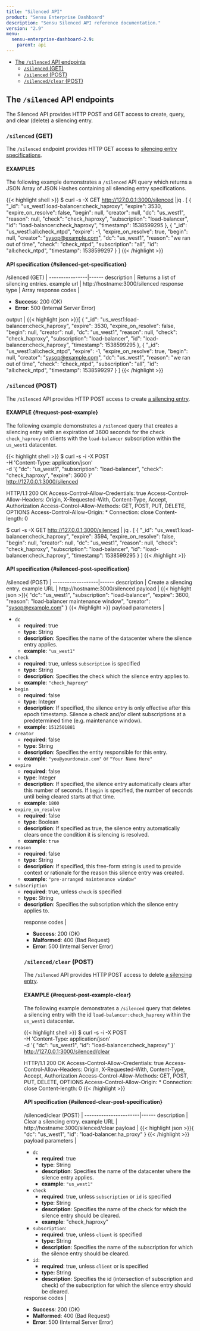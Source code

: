 ```yaml
---
title: "Silenced API"
product: "Sensu Enterprise Dashboard"
description: "Sensu Silenced API reference documentation."
version: "2.9"
menu:
  sensu-enterprise-dashboard-2.9:
    parent: api
---
```


- [The `/silenced` API endpoints](#the-silenced-api-endpoints)
  - [`/silenced` (GET)](#silenced-get)
  - [`/silenced` (POST)](#silenced-post)
  - [`/silenced/clear` (POST)](#silenced-clear-post)

## The `/silenced` API endpoints

The Silenced API provides HTTP POST and GET access to create, query, and
clear (delete) a silencing entry.

### `/silenced` (GET)

The `/silenced` endpoint provides HTTP GET access to [silencing entry specifications][1].

#### EXAMPLES

The following example demonstrates a `/silenced` API query which returns a JSON
Array of JSON Hashes containing all silencing entry specifications.

{{< highlight shell >}}
$ curl -s -X GET http://127.0.0.1:3000/silenced |jq .
[
  {
    "_id": "us_west1:load-balancer:check_haproxy",
    "expire": 3530,
    "expire_on_resolve": false,
    "begin": null,
    "creator": null,
    "dc": "us_west1",
    "reason": null,
    "check": "check_haproxy",
    "subscription": "load-balancer",
    "id": "load-balancer:check_haproxy",
    "timestamp": 1538599295
  },
  {
    "_id": "us_west1:all:check_ntpd",
    "expire": -1,
    "expire_on_resolve": true,
    "begin": null,
    "creator": "sysop@example.com",
    "dc": "us_west1",
    "reason": "we ran out of time",
    "check": "check_ntpd",
    "subscription": "all",
    "id": "all:check_ntpd",
    "timestamp": 1538599297
  }
]
{{< /highlight >}}

#### API specification {#silenced-get-specification}

/silenced (GET) | 
----------------|------
description     | Returns a list of silencing entries.
example url     | http://hostname:3000/silenced
response type   | Array
response codes  | <ul><li>**Success**: 200 (OK)</li><li>**Error**: 500 (Internal Server Error)</li></ul>
output          | {{< highlight json >}}[
  {
    "_id": "us_west1:load-balancer:check_haproxy",
    "expire": 3530,
    "expire_on_resolve": false,
    "begin": null,
    "creator": null,
    "dc": "us_west1",
    "reason": null,
    "check": "check_haproxy",
    "subscription": "load-balancer",
    "id": "load-balancer:check_haproxy",
    "timestamp": 1538599295
  },
  {
    "_id": "us_west1:all:check_ntpd",
    "expire": -1,
    "expire_on_resolve": true,
    "begin": null,
    "creator": "sysop@example.com",
    "dc": "us_west1",
    "reason": "we ran out of time",
    "check": "check_ntpd",
    "subscription": "all",
    "id": "all:check_ntpd",
    "timestamp": 1538599297
  }
]
{{< /highlight >}}

### `/silenced` (POST)

The `/silenced` API provides HTTP POST access to create [a silencing entry][1].

#### EXAMPLE {#request-post-example}

The following example demonstrates a `/silenced` query that creates a silencing
entry with an expiration of 3600 seconds for the check `check_haproxy` on
clients with the `load-balancer` subscription within the `us_west1` datacenter.

{{< highlight shell >}}
$ curl -s -i -X POST \
-H 'Content-Type: application/json' \
-d '{ "dc": "us_west1", "subscription": "load-balancer", "check": "check_haproxy", "expire": 3600 }' \
http://127.0.0.1:3000/silenced

HTTP/1.1 200 OK
Access-Control-Allow-Credentials: true
Access-Control-Allow-Headers: Origin, X-Requested-With, Content-Type, Accept, Authorization
Access-Control-Allow-Methods: GET, POST, PUT, DELETE, OPTIONS
Access-Control-Allow-Origin: *
Connection: close
Content-length: 0

$ curl -s -X GET http://127.0.0.1:3000/silenced | jq .
[
  {
    "_id": "us_west1:load-balancer:check_haproxy",
    "expire": 3594,
    "expire_on_resolve": false,
    "begin": null,
    "creator": null,
    "dc": "us_west1",
    "reason": null,
    "check": "check_haproxy",
    "subscription": "load-balancer",
    "id": "load-balancer:check_haproxy",
    "timestamp": 1538599295
  }
]
{{< /highlight >}}

#### API specification {#silenced-post-specification}

/silenced (POST)   | 
-------------------|------
description        | Create a silencing entry.
example URL        | http://hostname:3000/silenced
payload            | {{< highlight json >}}{
  "dc": "us_west1",
  "subscription": "load-balancer",
  "expire": 3600,
  "reason": "load-balancer maintenance window",
  "creator": "sysop@example.com"
}
{{< /highlight >}}
payload parameters | <ul><li>`dc`<ul><li>**required**: true</li><li>**type**: String</li><li>**description**: Specifies the name of the datacenter where the silence entry applies.</li><li>**example**: `"us_west1"`</li></ul><li>`check`<ul><li>**required**: true, unless `subscription` is specified</li><li>**type**: String</li><li>**description**: Specifies the check which the silence entry applies to.</li><li>**example**: `"check_haproxy"`</li></ul><li>`begin`<ul><li>**required**: false</li><li>**type**: Integer</li><li>**description**: If specified, the silence entry is only effective after this epoch timestamp. Silence a check and/or client subscriptions at a predetermined time (e.g. maintenance window).</li><li>**example**: `1512501881`</li></ul><li>`creator`<ul><li>**required**: false</li><li>**type**: String</li><li>**description**: Specifies the entity responsible for this entry.</li><li>**example**: `"you@yourdomain.com"` or `"Your Name Here"`</li></ul></li><li>`expire`<ul><li>**required**: false</li><li>**type**: Integer</li><li>**description**: If specified, the silence entry automatically clears after this number of seconds. If `begin` is specified, the number of seconds until being cleared starts at that time.</li><li>**example**: `1800`</li></ul></li><li>`expire_on_resolve`<ul><li>**required**: false</li><li>**type**: Boolean</li><li>**description**: If specified as true, the silence entry automatically clears once the condition it is silencing is resolved.</li><li>**example**: `true`</li></ul></li><li>`reason`<ul><li>**required**: false</li><li>**type**: String</li><li>**description**: If specified, this free-form string is used to provide context or rationale for the reason this silence entry was created.</li><li>**example**: `"pre-arranged maintenance window"`</li></ul></li><li>`subscription`<ul><li>**required**: true, unless `check` is specified</li><li>**type:** String</li><li>**description**: Specifies the subscription which the silence entry applies to.</li><ul></li></ul>
response codes     | <ul><li>**Success**: 200 (OK)</li><li>**Malformed**: 400 (Bad Request)</li><li>**Error**: 500 (Internal Server Error)</li></ul>

### `/silenced/clear` (POST)

The `/silenced` API provides HTTP POST access to delete [a silencing entry][1].

#### EXAMPLE {#request-post-example-clear}

The following example demonstrates a `/silenced` query that deletes a silencing
entry with the id `load-balancer:check_haproxy` within the `us_west1` datacenter.

{{< highlight shell >}}
$ curl -s -i -X POST \
-H 'Content-Type: application/json' \
-d '{ "dc": "us_west1", "id": "load-balancer:check_haproxy" }' \
http://127.0.0.1:3000/silenced/clear

HTTP/1.1 200 OK
Access-Control-Allow-Credentials: true
Access-Control-Allow-Headers: Origin, X-Requested-With, Content-Type, Accept, Authorization
Access-Control-Allow-Methods: GET, POST, PUT, DELETE, OPTIONS
Access-Control-Allow-Origin: *
Connection: close
Content-length: 0
{{< /highlight >}}

#### API specification {#silenced-clear-post-specification}

/silenced/clear (POST) | 
-----------------------|------
description            | Clear a silencing entry.
example URL            | http://hostname:3000/silenced/clear
payload                | {{< highlight json >}}{
  "dc": "us_west1",
  "id": "load-balancer:ha_proxy"
}
{{< /highlight >}}
payload parameters     | <ul><li>`dc`<ul><li>**required**: true</li><li>**type**: String</li><li>**description**: Specifies the name of the datacenter where the silence entry applies.</li><li>**example**: `"us_west1"`</li></ul><li>`check`<ul><li>**required**: true, unless `subscription` or `id` is specified</li><li>**type**: String</li><li>**description**: Specifies the name of the check for which the silence entry should be cleared.</li><li>**example**: "check_haproxy"</li></ul></li><li>`subscription`:<ul><li>**required**: true, unless `client` is specified</li><li>**type:** String</li><li>**description**: Specifies the name of the subscription for which the silence entry should be cleared.</li></ul></li><li>`id`:<ul><li>**required**: true, unless `client` or is specified</li><li>**type:** String</li><li>**description**: Specifies the id (intersection of subscription and check) of the subscription for which the silence entry should be cleared.</li></ul></li></ul>
response codes         | <ul><li>**Success**: 200 (OK)</li><li>**Malformed**: 400 (Bad Request)</li><li>**Error**: 500 (Internal Server Error)</li></ul>

[1]: /sensu-core/latest/reference/silencing/
